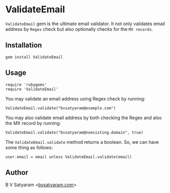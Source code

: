 ValidateEmail
=============

`ValidateEmail` gem is the ultimate email validator. It not only validates email address by `Regex` check but also optionally checks for the `MX records`.

Installation
------------

    gem install ValidateEmail

Usage
-----

    require 'rubygems'
    require 'ValidateEmail'

You may validate an email address using Regex check by running:
 
    ValidateEmail.validate("bvsatyaram@example.com")

You may also validate email address by both checking the Regex and also the MX record by running:

    ValidateEmail.validate("bvsatyaram@noexisting.domain", true)

The `ValidateEmail.validate` method returns a boolean. So, we can have some thing as follows:

    user.email = email unless ValidateEmail.validate(email)

Author
------

B V Satyaram <[bvsatyaram.com](http://bvsatyaram.com)>

